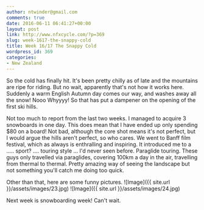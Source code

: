 ```yaml
---
author: ntwinder@gmail.com
comments: true
date: 2016-06-11 06:41:27+00:00
layout: post
link: http://www.nfxcycle.com/?p=369
slug: week-1617-the-snappy-cold
title: Week 16/17 The Snappy Cold
wordpress_id: 369
categories:
- New Zealand
---
```


So the cold has finally hit. It's been pretty chilly as of late and the mountains are ripe for riding. But no wait, apparently that's not how it works here.  Suddenly a warm English Autumn day comes our way, and washes away all the snow! Nooo Whyyyy! So that has put a dampener on the opening of the first ski hills. 

Not too much to report from the last two weeks. I managed to acquire 3 snowboards in one day. This does mean that I have ended up only spending $80 on a board! Not bad, although the core shot means it's not perfect, but I would argue the hills aren't perfect, so who cares. 
We went to Banff film festival, which as always is enthralling and inspiring. It introduced me to a ..... sport? .... touring style ... I'd never seen before. Paraglide touring. These guys only travelled via paraglides, covering 100km a day in the air, travelling from thermal to thermal. Pretty amazing way of seeing the landscape but not something you'll catch me doing too quick.

Other than that, here are some funny pictures. 
![Image]({{ site.url }}/assets/images/23.jpg)
![Image]({{ site.url }}/assets/images/24.jpg)

Next week is snowboarding week! Can't wait. 
